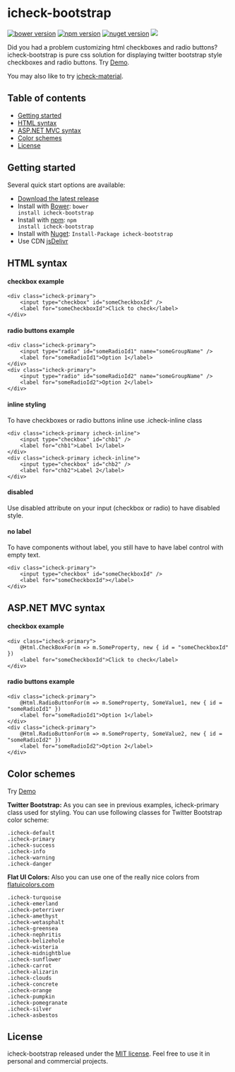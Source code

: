 # icheck-bootstrap

<a href="#" target="_blank"><img src="https://img.shields.io/badge/bower-v3.0.1-blue.svg" alt="bower version"></a>
<a href="https://www.npmjs.com/package/icheck-bootstrap" target="_blank"><img src="https://img.shields.io/badge/npm-v3.0.1-blue.svg" alt="npm version"></a>
<a href="https://www.nuget.org/packages/icheck-bootstrap" target="_blank"><img src="https://img.shields.io/badge/nuget-v3.0.1-blue.svg" alt="nuget version"></a>
[![](https://data.jsdelivr.com/v1/package/npm/icheck-bootstrap/badge)](https://www.jsdelivr.com/package/npm/icheck-bootstrap)

Did you had a problem customizing html checkboxes and radio buttons? icheck-bootstrap is pure css solution for
displaying twitter bootstrap style checkboxes and radio buttons.
Try [Demo](https://bantikyan.github.io/icheck-bootstrap/).

You may also like to try [icheck-material](https://github.com/bantikyan/icheck-material).

## Table of contents

* <a href="#user-content-getting-started">Getting started</a>
* <a href="#user-content-html-syntax">HTML syntax</a>
* <a href="#user-content-aspnet-mvc-syntax">ASP.NET MVC syntax</a>
* <a href="#user-content-color-schemes">Color schemes</a>
* <a href="#user-content-license">License</a>

## Getting started

Several quick start options are available:

* [Download the latest release](https://github.com//bantikyan/icheck-bootstrap/archive/3.0.1.zip)
* Install with [Bower](https://bower.io): <code>bower install icheck-bootstrap</code>
* Install with [npm](https://www.npmjs.com/package/icheck-bootstrap): <code>npm install icheck-bootstrap</code>
* Install with [Nuget](https://www.nuget.org/packages/icheck-bootstrap/): <code>Install-Package icheck-bootstrap</code>
* Use CDN [jsDelivr](https://www.jsdelivr.com/package/npm/icheck-bootstrap)

## HTML syntax

#### checkbox example

```
<div class="icheck-primary">
    <input type="checkbox" id="someCheckboxId" />
    <label for="someCheckboxId">Click to check</label>
</div>
```

#### radio buttons example

```
<div class="icheck-primary">
    <input type="radio" id="someRadioId1" name="someGroupName" />
    <label for="someRadioId1">Option 1</label>
</div>
<div class="icheck-primary">
    <input type="radio" id="someRadioId2" name="someGroupName" />
    <label for="someRadioId2">Option 2</label>
</div>
```

#### inline styling

To have checkboxes or radio buttons inline use .icheck-inline class

```
<div class="icheck-primary icheck-inline">
    <input type="checkbox" id="chb1" />
    <label for="chb1">Label 1</label>
</div>
<div class="icheck-primary icheck-inline">
    <input type="checkbox" id="chb2" />
    <label for="chb2">Label 2</label>
</div>
```

#### disabled

Use disabled attribute on your input (checkbox or radio) to have disabled style.

#### no label

To have components without label, you still have to have label control with empty text.

```
<div class="icheck-primary">
    <input type="checkbox" id="someCheckboxId" />
    <label for="someCheckboxId"></label>
</div>
```

## ASP.NET MVC syntax

#### checkbox example

```
<div class="icheck-primary">
    @Html.CheckBoxFor(m => m.SomeProperty, new { id = "someCheckboxId" })
    <label for="someCheckboxId">Click to check</label>
</div>
```

#### radio buttons example

```
<div class="icheck-primary">
    @Html.RadioButtonFor(m => m.SomeProperty, SomeValue1, new { id = "someRadioId1" }) 
    <label for="someRadioId1">Option 1</label>
</div>
<div class="icheck-primary">
    @Html.RadioButtonFor(m => m.SomeProperty, SomeValue2, new { id = "someRadioId2" })
    <label for="someRadioId2">Option 2</label>
</div>
```

## Color schemes

Try [Demo](https://bantikyan.github.io/icheck-bootstrap/)

<b>Twitter Bootstrap:</b> As you can see in previous examples, icheck-primary class used for styling.
You can use following classes for Twitter Bootstrap color scheme:

<code>.icheck-default</code><br/>
<code>.icheck-primary</code><br/>
<code>.icheck-success</code><br/>
<code>.icheck-info</code><br/>
<code>.icheck-warning</code><br/>
<code>.icheck-danger</code>

<b>Flat UI Colors:</b> Also you can use one of the really nice colors from [flatuicolors.com](https://flatuicolors.com/)

<code>.icheck-turquoise</code><br/>
<code>.icheck-emerland</code><br/>
<code>.icheck-peterriver</code><br/>
<code>.icheck-amethyst</code><br/>
<code>.icheck-wetasphalt</code><br/>
<code>.icheck-greensea</code><br/>
<code>.icheck-nephritis</code><br/>
<code>.icheck-belizehole</code><br/>
<code>.icheck-wisteria</code><br/>
<code>.icheck-midnightblue</code><br/>
<code>.icheck-sunflower</code><br/>
<code>.icheck-carrot</code><br/>
<code>.icheck-alizarin</code><br/>
<code>.icheck-clouds</code><br/>
<code>.icheck-concrete</code><br/>
<code>.icheck-orange</code><br/>
<code>.icheck-pumpkin</code><br/>
<code>.icheck-pomegranate</code><br/>
<code>.icheck-silver</code><br/>
<code>.icheck-asbestos</code><br/>

## License

icheck-bootstrap released under the [MIT license](https://github.com/bantikyan/icheck-bootstrap/blob/master/LICENSE).
Feel free to use it in personal and commercial projects.

